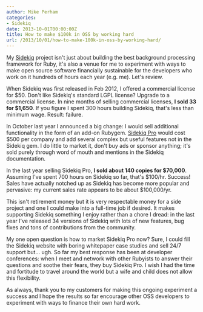 ```yaml
---
author: Mike Perham
categories:
- Sidekiq
date: 2013-10-01T00:00:00Z
title: How to make $100k in OSS by working hard
url: /2013/10/01/how-to-make-100k-in-oss-by-working-hard/
---
```


My [Sidekiq][1] project isn't just about building the best background processing framework for Ruby, it's also a venue for me to experiment with ways to make open source software financially sustainable for the developers who work on it hundreds of hours each year (e.g. me). Let's review.

<!--more-->

When Sidekiq was first released in Feb 2012, I offered a commercial license for $50. Don't like Sidekiq's standard LGPL license? Upgrade to a commercial license. In nine months of selling commercial licenses, **I sold 33 for $1,650**. If you figure I spent 300 hours building Sidekiq, that's less than minimum wage. Result: failure.

In October last year I announced a big change: I would sell additional functionality in the form of an add-on Rubygem. [Sidekiq Pro][2] would cost $500 per company and add several complex but useful features not in the Sidekiq gem. I do little to market it, don't buy ads or sponsor anything; it's sold purely through word of mouth and mentions in the Sidekiq documentation.

In the last year selling Sidekiq Pro, **I sold about 140 copies for $70,000**. Assuming I've spent 700 hours on Sidekiq so far, that's $100/hr. Success! Sales have actually notched up as Sidekiq has become more popular and pervasive: my current sales rate appears to be about $100,000/yr.

This isn't retirement money but it is very respectable money for a side project and one I could make into a full-time job if desired. It makes supporting Sidekiq something I enjoy rather than a chore I dread: in the last year I've released 34 versions of Sidekiq with lots of new features, bug fixes and tons of contributions from the community.

My one open question is how to market Sidekiq Pro now? Sure, I could fill the Sidekiq website with boring whitepaper case studies and sell 24/7 support but... ugh. So far my best response has been at developer conferences: when I meet and network with other Rubyists to answer their questions and soothe their fears, they buy Sidekiq Pro. I wish I had the time and fortitude to travel around the world but a wife and child does not allow this flexibility.

As always, thank you to my customers for making this ongoing experiment a success and I hope the results so far encourage other OSS developers to experiment with ways to finance their own hard work.

 [1]: http://sidekiq.org
 [2]: http://sidekiq.org/
